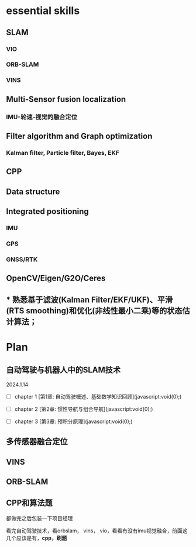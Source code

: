 # essential skills

## SLAM

### VIO

### ORB-SLAM

### VINS

## Multi-Sensor fusion localization

### IMU-轮速-视觉的融合定位

## Filter algorithm and Graph optimization

### Kalman filter, Particle filter, Bayes, EKF

## CPP

## Data structure

## Integrated positioning

### IMU

### GPS

### GNSS/RTK

## OpenCV/Eigen/G2O/Ceres

## \* 熟悉基于滤波(Kalman Filter/EKF/UKF)、平滑(RTS smoothing)和优化(非线性最小二乘)等的状态估计算法；

# Plan

## 自动驾驶与机器人中的SLAM技术

2024\.1.14

- [ ] chapter 1  \[第1章: 自动驾驶概述、基础数学知识回顾\](javascript:void(0);)

- [ ] chapter 2  \[第2章: 惯性导航与组合导航\](javascript:void(0);)

- [ ] chapter 3  \[第3章: 预积分原理\](javascript:void(0);)

## 多传感器融合定位

## VINS

## ORB-SLAM

## CPP和算法题

都做完之后包装一下项目经理

看完自动驾驶技术，看orbslam， vins， vio，看看有没有imu视觉融合，前面这几个应该是有，**cpp，刷题**